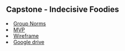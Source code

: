 ## Capstone - Indecisive Foodies

<li><a href="https://docs.google.com/document/d/1frjUDznQK98S8KVMadUZQ4V6pmdplVRNym7Y1Ra1Qxw/edit?ts=5efb6454">Group Norms</a></li>
<li><a href="https://docs.google.com/document/d/1IbG8Pr1yEtg3NrumNNOuD0oN2BmqfVOTMGyBHa2Qypg/edit">MVP</a></li>
<li><a href="https://www.figma.com/file/9Has3dNW3NHZU6VGV4zgfc/Untitled?node-id=25%3A3">Wireframe</a></li>
<li><a href="https://drive.google.com/drive/u/1/folders/1Ge2ZKleJ9xwTyh5kWGONivZeymelld-9">Google drive</a></li>
